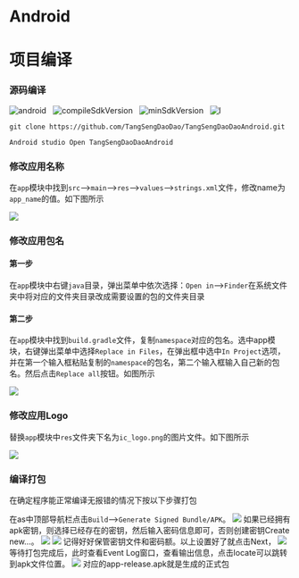 # Android


# 项目编译


### 源码编译

<p>
	<a target="_blank" rel="noopener" style="display:inline-block;">
		<img src="https://img.shields.io/badge/platform-android-blue.svg" alt="android" />
	</a> &nbsp;
	<a target="_blank" rel="noopener" style="display:inline-block;">
		<img src="https://img.shields.io/badge/compileSdkVersion-33-blue.svg" alt="compileSdkVersion" />
	</a> &nbsp;
	<a target="_blank" rel="noopener" style="display:inline-block;">
		<img src="https://img.shields.io/badge/minSdkVersion-23-blue.svg" alt="minSdkVersion" />
	</a> &nbsp;
	<a target="_blank" rel="noopener" style="display:inline-block;">
		<img src="https://img.shields.io/hexpm/l/plug.svg" alt="l" />
	</a> &nbsp;
</p>

```shell
git clone https://github.com/TangSengDaoDao/TangSengDaoDaoAndroid.git

Android studio Open TangSengDaoDaoAndroid 
```

### 修改应用名称
在`app`模块中找到`src`-->`main`-->`res`-->`values`-->`strings.xml`文件，修改name为`app_name`的值。如下图所示

![](./update_app_name.png)

### 修改应用包名
#### 第一步
在`app`模块中右键`java`目录，弹出菜单中依次选择：`Open in`-->`Finder`在系统文件夹中将对应的文件夹目录改成需要设置的包的文件夹目录
#### 第二步

在`app`模块中找到`build.gradle`文件，复制`namespace`对应的包名。选中app模块，右键弹出菜单中选择`Replace in Files`，在弹出框中选中`In Project`选项，并在第一个输入框粘贴复制的`namespace`的包名，第二个输入框输入自己新的包名。然后点击`Replace all`按钮。如图所示

![](./update_app_pk.png)

### 修改应用Logo
替换`app`模块中`res`文件夹下名为`ic_logo.png`的图片文件。如下图所示

![](./update_app_logo.png)

### 编译打包
在确定程序能正常编译无报错的情况下按以下步骤打包

在as中顶部导航栏点击`Build`-->`Generate Signed Bundle/APK`。
![](./create_apk_1.png)
如果已经拥有apk密钥，则选择已经存在的密钥，然后输入密码信息即可，否则创建密钥Create new…。
![](./create_apk_2.png)
![](./create_apk_3.png)
记得好好保管密钥文件和密码额。以上设置好了就点击Next，
![](./create_apk_4.png)
等待打包完成后，此时查看Event Log窗口，查看输出信息，点击locate可以跳转到apk文件位置。
![](./create_apk_5.png)
对应的app-release.apk就是生成的正式包
